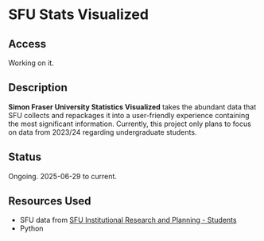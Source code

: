 # SFU Stats Visualized

## Access
Working on it.

## Description
**Simon Fraser University Statistics Visualized** takes the abundant data that SFU collects and repackages it into a user-friendly experience containing the most significant information. Currently, this project only plans to focus on data from 2023/24 regarding undergraduate students.

## Status
Ongoing. 2025-06-29 to current.

## Resources Used
- SFU data from [SFU Institutional Research and Planning - Students](https://www.sfu.ca/irp/students.html)
- Python
